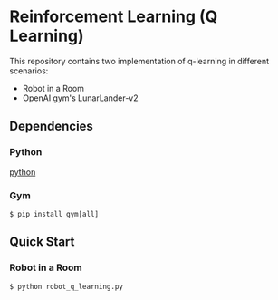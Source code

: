 # Reinforcement Learning (Q Learning)

This repository contains two implementation of q-learning in different scenarios:
- Robot in a Room
- OpenAI gym's LunarLander-v2

## Dependencies
### Python
[python]

### Gym
```console
$ pip install gym[all]
```

## Quick Start
### Robot in a Room
```console
$ python robot_q_learning.py
```

[python]: https://www.python.org/downloads/
